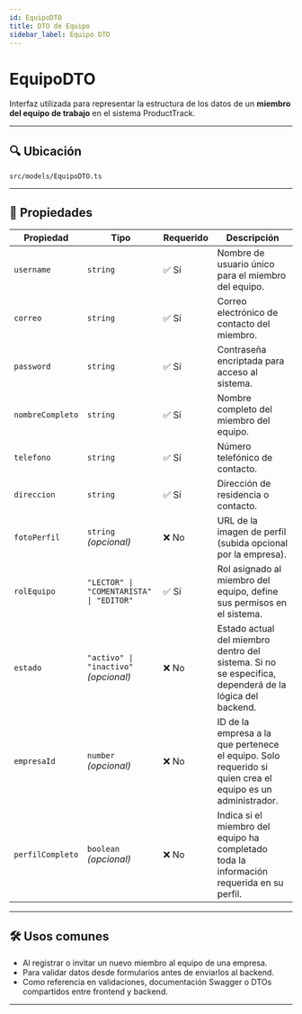 ```yaml
---
id: EquipoDTO
title: DTO de Equipo
sidebar_label: Equipo DTO
---
```


# EquipoDTO

Interfaz utilizada para representar la estructura de los datos de un **miembro del equipo de trabajo** en el sistema ProductTrack.

---

## 🔍 Ubicación

`src/models/EquipoDTO.ts`

---

## 🧩 Propiedades

| Propiedad        | Tipo                                     | Requerido | Descripción                                                                                                  |
| ---------------- | ---------------------------------------- | --------- | ------------------------------------------------------------------------------------------------------------ |
| `username`       | `string`                                 | ✅ Sí      | Nombre de usuario único para el miembro del equipo.                                                          |
| `correo`         | `string`                                 | ✅ Sí      | Correo electrónico de contacto del miembro.                                                                  |
| `password`       | `string`                                 | ✅ Sí      | Contraseña encriptada para acceso al sistema.                                                                |
| `nombreCompleto` | `string`                                 | ✅ Sí      | Nombre completo del miembro del equipo.                                                                      |
| `telefono`       | `string`                                 | ✅ Sí      | Número telefónico de contacto.                                                                               |
| `direccion`      | `string`                                 | ✅ Sí      | Dirección de residencia o contacto.                                                                          |
| `fotoPerfil`     | `string` *(opcional)*                    | ❌ No      | URL de la imagen de perfil (subida opcional por la empresa).                                                 |
| `rolEquipo`      | `"LECTOR" \| "COMENTARISTA" \| "EDITOR"` | ✅ Sí      | Rol asignado al miembro del equipo, define sus permisos en el sistema.                                      |
| `estado`         | `"activo" \| "inactivo"` *(opcional)*    | ❌ No      | Estado actual del miembro dentro del sistema. Si no se especifica, dependerá de la lógica del backend.      |
| `empresaId`      | `number` *(opcional)*                    | ❌ No      | ID de la empresa a la que pertenece el equipo. Solo requerido si quien crea el equipo es un administrador.   |
| `perfilCompleto` | `boolean` *(opcional)*                   | ❌ No      | Indica si el miembro del equipo ha completado toda la información requerida en su perfil.                   |

---

## 🛠️ Usos comunes

- Al registrar o invitar un nuevo miembro al equipo de una empresa.
- Para validar datos desde formularios antes de enviarlos al backend.
- Como referencia en validaciones, documentación Swagger o DTOs compartidos entre frontend y backend.

---

